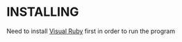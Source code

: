 INSTALLING
==========
Need to install <a href="http://visualruby.net/site/Download.html">Visual Ruby</a> first in order to run the program

